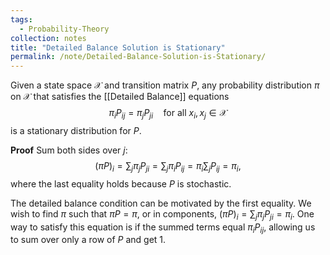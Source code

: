```yaml
---
tags:
  - Probability-Theory
collection: notes
title: "Detailed Balance Solution is Stationary"
permalink: /note/Detailed-Balance-Solution-is-Stationary/
---
```

Given a state space $\mathcal{X}$ and transition matrix $P$, any probability distribution $\pi$ on $\mathcal{X}$ that satisfies the [[Detailed Balance]] equations 
$$
\pi_i P_{ij} = \pi_j P_{ji} \quad \textrm{for all } x_i, x_j \in \mathcal{X}
$$
is a stationary distribution for $P$.

**Proof**
Sum both sides over $j$:
$$
(\pi P)_i = \sum_j \pi_j P_{ji} = \sum_j \pi_i P_{ij} = \pi_i \sum_j P_{ij} = \pi_i, 
$$
where the last equality holds because $P$ is stochastic.

The detailed balance condition can be motivated by the first equality. We wish to find $\pi$ such that $\pi P = \pi$, or in components, $(\pi P)_i = \sum_j \pi_j P_{ji} = \pi_i$. One way to satisfy this equation is if the summed terms equal $\pi_i P_{ij}$, allowing us to sum over only a row of $P$ and get 1. 
